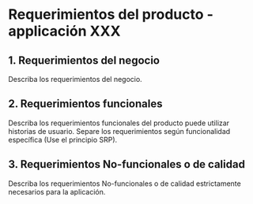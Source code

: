 # Requerimientos del producto - applicación XXX

## 1. Requerimientos del negocio
Describa los requerimientos del negocio.

## 2. Requerimientos funcionales
Describa los requerimientos funcionales del producto puede utilizar historias de usuario. Separe los requerimientos según funcionalidad específica (Use el principio SRP). 

## 3. Requerimientos No-funcionales o de calidad
Describa los requerimientos No-funcionales o de calidad estrictamente necesarios para la aplicación.
